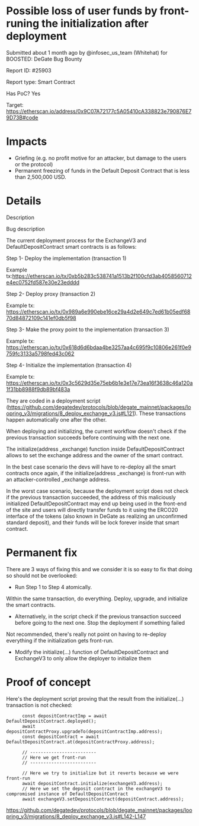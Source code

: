 # Possible loss of user funds by front-runing the initialization after deployment

Submitted about 1 month ago by @infosec_us_team (Whitehat) for BOOSTED: DeGate Bug Bounty

Report ID: #25903

Report type: Smart Contract

Has PoC? Yes

Target: https://etherscan.io/address/0x9C07A72177c5A05410cA338823e790876E79D73B#code

# Impacts
- Griefing (e.g. no profit motive for an attacker, but damage to the users or the protocol)
- Permanent freezing of funds in the Default Deposit Contract that is less than 2,500,000 USD.

# Details

Description

Bug description

The current deployment process for the ExchangeV3 and DefaultDepositContract smart contracts is as follows:

Step 1- Deploy the implementation (transaction 1)

Example tx:https://etherscan.io/tx/0xb5b283c538741a1513b2f100cfd3ab4058560712e4ec0752fd587e30e23edddd

Step 2- Deploy proxy (transaction 2)

Example tx: https://etherscan.io/tx/0x989a6e990ebe16ce29a4d2e649c7ed61b05edf6870d84872109c141ef0db5f98

Step 3- Make the proxy point to the implementation (transaction 3)

Example tx: https://etherscan.io/tx/0x618d6d6bdaa4be3257aa4c695f9c10806e261f0e9759fc3133a5798fed43c062

Step 4- Initialize the implementation (transaction 4)

Example tx: https://etherscan.io/tx/0x3c5629d35e75eb6b1e3e17e73ea16f3638c46a120a1f31bb8988f9db89bf483a

They are coded in a deployment script (https://github.com/degatedev/protocols/blob/degate_mainnet/packages/loopring_v3/migrations/8_deploy_exchange_v3.js#L121). These transactions happen automatically one after the other.

When deploying and initializing, the current workflow doesn't check if the previous transaction succeeds before continuing with the next one.

The initialize(address _exchange) function inside DefaultDepositContract allows to set the exchange address and the owner of the smart contract.

In the best case scenario the devs will have to re-deploy all the smart contracts once again, if the initialize(address _exchange) is front-run with an attacker-controlled _exchange address.

In the worst case scenario, because the deployment script does not check if the previous transaction succeeded, the address of this maliciously initialized DefaultDepositContract may end up being used in the front-end of the site and users will directly transfer funds to it using the ERCO20 interface of the tokens (also known in DeGate as realizing an unconfirmed standard deposit), and their funds will be lock forever inside that smart contract.

# Permanent fix
There are 3 ways of fixing this and we consider it is so easy to fix that doing so should not be overlooked:

- Run Step 1 to Step 4 atomically.

Within the same transaction, do everything. Deploy, upgrade, and initialize the smart contracts.

- Alternatively, in the script check if the previous transaction succeed before going to the next one. Stop the deployment if something failed

Not recommended, there's really not point on having to re-deploy everything if the initialization gets front-run.

- Modify the initialize(...) function of DefaultDepositContract and ExchangeV3 to only allow the deployer to initialize them

# Proof of concept
Here's the deployment script proving that the result from the initialize(...) transaction is not checked:
```
      const depositContractImp = await DefaultDepositContract.deployed();
      await depositContractProxy.upgradeTo(depositContractImp.address);
      const depositContract = await DefaultDepositContract.at(depositContractProxy.address);

      // -------------------------
      // Here we get front-run
      // -------------------------

      // Here we try to initialize but it reverts because we were front-run
      await depositContract.initialize(exchangeV3.address);
      // Here we set the deposit contract in the exchangeV3 to compromised instance of DefaultDepositContract 
      await exchangeV3.setDepositContract(depositContract.address);
```
https://github.com/degatedev/protocols/blob/degate_mainnet/packages/loopring_v3/migrations/8_deploy_exchange_v3.js#L142-L147
